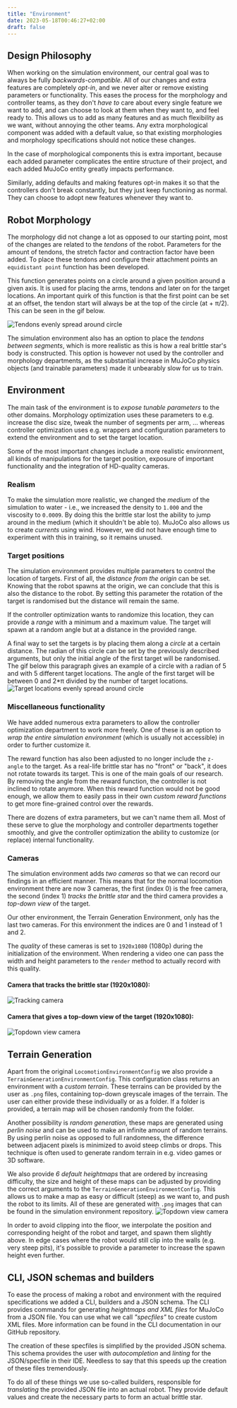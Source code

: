 ```yaml
---
title: "Environment"
date: 2023-05-18T00:46:27+02:00
draft: false
---
```


## Design Philosophy

When working on the simulation environment, our central goal was to always be fully *backwards-compatible*. All of our changes and extra features are completely *opt-in*, and we never alter or remove existing parameters or functionality. This eases the process for the morphology and controller teams, as they don't _have to_ care about every single feature we want to add, and can choose to look at them when they want to, and feel ready to. This allows us to add as many features and as much flexibility as we want, without annoying the other teams. Any extra morphological component was added with a default value, so that existing morphologies and morphology specifications should not notice these changes.

In the case of morphological components this is extra important, because each added parameter complicates the entire structure of their project, and each added MuJoCo entity greatly impacts performance.

Similarly, adding defaults and making features opt-in makes it so that the controllers don't break constantly, but they just keep functioning as normal. They can choose to adopt new features whenever they want to.

## Robot Morphology
The morphology did not change a lot as opposed to our starting point, most of the changes are related to the *tendons* of the robot.  Parameters for the amount of tendons, the stretch factor and contraction factor have been added. To place these tendons and configure their attachment points an `equidistant point` function has been developed.

This function generates points on a circle around a given position around a given axis. It is used for placing the arms, tendons and later on for the target locations. An important quirk of this function is that the first point can be set at an offset, the tendon start will always be at the top of the circle (at + π/2). This can be seen in the gif below.

![Tendons evenly spread around circle](/images/tendon.gif)

The simulation environment also has an option to place the *tendons between segments*, which is more realistic as this is how a real brittle star's body is constructed. This option is however not used by the controller and morphology departments, as the substantial increase in MuJoCo physics objects (and trainable parameters) made it unbearably slow for us to train.

## Environment

The main task of the environment is to *expose tunable parameters* to the other domains. Morphology optimization uses these parameters to e.g. increase the disc size, tweak the number of segments per arm, … whereas controller optimization uses e.g. wrappers and configuration parameters to extend the environment and to set the target location.

Some of the most important changes include a more realistic environment, all kinds of manipulations for the target position,
exposure of important functionality and the integration of HD-quality cameras.

### Realism
To make the simulation more realistic, we changed the *medium* of the simulation to water - i.e., we increased the density to `1.000` and the viscosity to `0.0009`. By doing this the brittle star lost the ability to jump around in the medium (which it shouldn't be able to). MuJoCo also allows us to create *currents* using wind. However, we did not have enough time to experiment with this in training, so it remains unused.

### Target positions
The simulation environment provides multiple parameters to control the location of targets. First of all, the *distance from the origin* can be set. Knowing that the robot spawns at the origin, we can conclude that this is also the distance to the robot. By setting this parameter the rotation of the target is randomised but the distance will remain the same.

If the controller optimization wants to randomize this location, they can provide a *range* with a minimum and a maximum value. The target will spawn at a random angle but at a distance in the provided range.

A final way to set the targets is by placing them along a *circle* at a certain distance. The radian of this circle can be set by the previously described arguments, but only the initial angle of the first target will be randomised. The gif below this paragraph gives an example of a circle with a radian of 5 and with 5 different target locations. The angle of the first target will be between 0 and 2*π divided by the number of target locations.
![Target locations evenly spread around circle](/images/target_pos.gif)

### Miscellaneous functionality

We have added numerous extra parameters to allow the controller optimization department to work more freely. One of these is an option to *wrap the entire simulation environment* (which is usually not accessible) in order to further customize it.

The reward function has also been adjusted to no longer include the `z-angle` to the target. As a real-life brittle star has no "front" or "back", it does not rotate towards its target. This is one of the main goals of our research. By removing the angle from the reward function, the controller is not inclined to rotate anymore. When this reward function would not be good enough, we allow them to easily pass in their own *custom reward functions* to get more fine-grained control over the rewards.

There are dozens of extra parameters, but we can't name them all. Most of these serve to glue the morphology and controller departments together smoothly, and give the controller optimization the ability to customize (or replace) internal functionality.

### Cameras 
The simulation environment adds *two cameras* so that we can record our findings in an efficient manner. This means that for the normal locomotion environment there are now 3 cameras, the first (index 0) is the free camera, the second (index 1) *tracks the brittle star* and the third camera provides a *top-down view* of the target. 

Our other environment, the Terrain Generation Environment, only has the last two cameras. For this environment the indices are 0 and 1 instead of 1 and 2.

The *quality* of these cameras is set to `1920x1080` (1080p) during the initialization of the environment. When rendering a video one can pass the width and height parameters to the `render` method to actually record with this quality.

#### Camera that tracks the brittle star (1920x1080):
![Tracking camera](/images/camera1.png)

#### Camera that gives a top-down view of the target (1920x1080):
![Topdown view camera](/images/camera2.png)

## Terrain Generation
Apart from the original `LocomotionEnvironmentConfig` we also provide a `TerrainGenerationEnvironmentConfig`. This configuration class returns an environment with a *custom terrain*. These terrains can be provided by the user as `.png` files, containing top-down greyscale images of the terrain.
The user can either provide these individually or as a folder. If a folder is provided, a terrain map will be chosen randomly from the folder.

Another possibility is *random generation*, these maps are generated using *perlin noise* and can be used to make an infinite amount of random terrains. By using perlin noise as opposed to full randomness, the difference between adjacent pixels is minimized to avoid steep climbs or drops. This technique is often used to generate random terrain in e.g. video games or 3D software.

We also provide *6 default heightmaps* that are ordered by increasing difficulty, the size and height of these maps can be adjusted by providing the correct arguments to the `TerrainGenerationEnvironmentConfig`. This allows us to make a map as easy or difficult (steep) as we want to, and push the robot to its limits. All of these are generated with `.png` images that can be found in the simulation environment repository.
![Topdown view camera](/images/all-levels-trans.png)

In order to avoid clipping into the floor, we interpolate the position and corresponding height of the robot and target, and spawn them slightly above. In edge cases where the robot would still clip into the walls (e.g. very steep pits), it's possible to provide a parameter to increase the spawn height even further.

## CLI, JSON schemas and builders

To ease the process of making a robot and environment with the required specifications we added a CLI, builders and a JSON schema. The CLI provides commands for generating *heightmaps and XML files* for MuJoCo from a JSON file. You can use what we call _"specfiles"_ to create custom XML files. More information can be found in the CLI documentation in our GitHub repository.

The creation of these specfiles is simplified by the provided JSON schema. This schema provides the user with *autocompletion* and *linting* for the JSON/specfile in their IDE. Needless to say that this speeds up the creation of these files tremendously.

To do all of these things we use so-called builders, responsible for *translating* the provided JSON file into an actual robot. They provide default values and create the necessary parts to form an actual brittle star.
